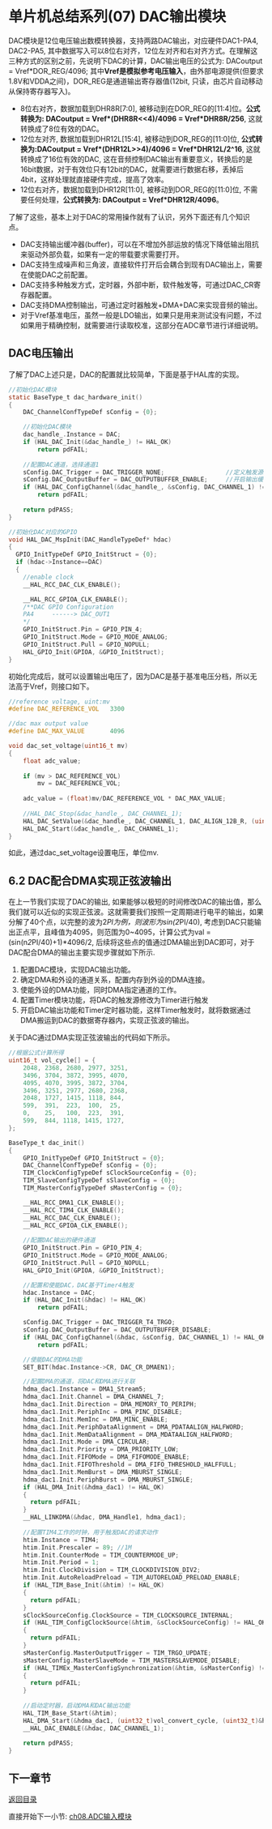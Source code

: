 # 单片机总结系列(07) DAC输出模块

DAC模块是12位电压输出数模转换器，支持两路DAC输出，对应硬件DAC1-PA4, DAC2-PA5, 其中数据写入可以8位右对齐，12位左对齐和右对齐方式。在理解这三种方式的区别之前，先说明下DAC的计算，DAC输出电压的公式为: DACoutput = Vref\*DOR_REG/4096; 其中**Vref是模拟参考电压输入**，由外部电源提供(但要求1.8V和VDDA之间)，DOR_REG是通道输出寄存器值(12bit, 只读，由芯片自动移动从保持寄存器写入)。

- 8位右对齐，数据加载到DHR8R[7:0], 被移动到在DOR_REG的[11:4]位。**公式转换为: DACoutput = Vref\*(DHR8R<<4)/4096 = Vref\*DHR8R/256**, 这就转换成了8位有效的DAC。
- 12位左对齐, 数据加载到DHR12L[15:4], 被移动到DOR_REG的[11:0]位, **公式转换为:DACoutput = Vref\*(DHR12L>>4)/4096 = Vref\*DHR12L/2^16**, 这就转换成了16位有效的DAC, 这在音频控制DAC输出有重要意义，转换后的是16bit数据，对于有效位只有12bit的DAC，就需要进行数据右移，丢掉后4bit，这样处理就直接硬件完成，提高了效率。
- 12位右对齐，数据加载到DHR12R[11:0], 被移动到DOR_REG的[11:0]位, 不需要任何处理，**公式转换为: DACoutput = Vref\*DHR12R/4096**。

了解了这些，基本上对于DAC的常用操作就有了认识，另外下面还有几个知识点。

- DAC支持输出缓冲器(buffer)，可以在不增加外部运放的情况下降低输出阻抗来驱动外部负载，如果有一定的带载要求需要打开。
- DAC支持生成噪声和三角波，直接软件打开后会耦合到现有DAC输出上，需要在使能DAC之前配置。
- DAC支持多种触发方式，定时器，外部中断，软件触发等，可通过DAC_CR寄存器配置。
- DAC支持DMA控制输出，可通过定时器触发+DMA+DAC来实现音频的输出。
- 对于Vref基准电压，虽然一般是LDO输出，如果只是用来测试没有问题，不过如果用于精确控制，就需要进行读取校准，这部分在ADC章节进行详细说明。

## DAC电压输出

了解了DAC上述只是，DAC的配置就比较简单，下面是基于HAL库的实现。

```c
//初始化DAC模块
static BaseType_t dac_hardware_init()
{
    DAC_ChannelConfTypeDef sConfig = {0};

    //初始化DAC模块
    dac_handle_.Instance = DAC;
    if (HAL_DAC_Init(&dac_handle_) != HAL_OK)
        return pdFAIL;
    
    //配置DAC通道，选择通道1
    sConfig.DAC_Trigger = DAC_TRIGGER_NONE;                 //定义触发源，软件触发
    sConfig.DAC_OutputBuffer = DAC_OUTPUTBUFFER_ENABLE;     //开启输出缓存器
    if (HAL_DAC_ConfigChannel(&dac_handle_, &sConfig, DAC_CHANNEL_1) != HAL_OK)
        return pdFAIL;
    
    return pdPASS;
}

//初始化DAC对应的GPIO
void HAL_DAC_MspInit(DAC_HandleTypeDef* hdac)
{
  GPIO_InitTypeDef GPIO_InitStruct = {0};
  if (hdac->Instance==DAC)
  {
    //enable clock
    __HAL_RCC_DAC_CLK_ENABLE();

    __HAL_RCC_GPIOA_CLK_ENABLE();
    /**DAC GPIO Configuration
    PA4     ------> DAC_OUT1
    */
    GPIO_InitStruct.Pin = GPIO_PIN_4;
    GPIO_InitStruct.Mode = GPIO_MODE_ANALOG;
    GPIO_InitStruct.Pull = GPIO_NOPULL;
    HAL_GPIO_Init(GPIOA, &GPIO_InitStruct);
}
```

初始化完成后，就可以设置输出电压了，因为DAC是基于基准电压分档，所以无法高于Vref，则接口如下。

```c
//reference voltage, uint:mv
#define DAC_REFERENCE_VOL   3300

//dac max output value
#define DAC_MAX_VALUE       4096

void dac_set_voltage(uint16_t mv)
{
    float adc_value;
    
    if (mv > DAC_REFERENCE_VOL)
        mv = DAC_REFERENCE_VOL;
    
    adc_value = (float)mv/DAC_REFERENCE_VOL * DAC_MAX_VALUE;
    
    //HAL_DAC_Stop(&dac_handle_, DAC_CHANNEL_1);
    HAL_DAC_SetValue(&dac_handle_, DAC_CHANNEL_1, DAC_ALIGN_12B_R, (uint32_t)adc_value); 
    HAL_DAC_Start(&dac_handle_, DAC_CHANNEL_1);
}
```

如此，通过dac_set_voltage设置电压，单位mv.

## 6.2 DAC配合DMA实现正弦波输出

在上一节我们实现了DAC的输出, 如果能够以极短的时间修改DAC的输出值，那么我们就可以近似的实现正弦波。这就需要我们按照一定周期进行电平的输出，如果分解了40个点，以完整的波为2*PI为例，则波形为sin(2*PI/40), 考虑到DAC只能输出正点平，且峰值为4095，则范围为0~4095，计算公式为val = (sin(n*2*PI/40)+1)*4096/2, 后续将这些点的值通过DMA输出到DAC即可，对于DAC配合DMA的输出主要实现步骤就如下所示.

1. 配置DAC模块，实现DAC输出功能。
2. 确定DMA和外设的通道关系，配置内存到外设的DMA连接。
3. 使能外设的DMA功能，同时DMA指定通道的工作。
4. 配置Timer模块功能，将DAC的触发源修改为Timer进行触发
5. 开启DAC输出功能和Timer定时器功能，这样Timer触发时，就将数据通过DMA搬运到DAC的数据寄存器内，实现正弦波的输出。

关于DAC通过DMA实现正弦波输出的代码如下所示。

```c
//根据公式计算所得
uint16_t vol_cycle[] = {
    2048, 2368, 2680, 2977, 3251,
    3496, 3704, 3872, 3995, 4070,
    4095, 4070, 3995, 3872, 3704,
    3496, 3251, 2977, 2680, 2368,
    2048, 1727, 1415, 1118, 844,
    599,  391,  223,  100,  25,
    0,    25,   100,  223,  391,
    599,  844, 1118, 1415, 1727,
};

BaseType_t dac_init()
{
    GPIO_InitTypeDef GPIO_InitStruct = {0};
    DAC_ChannelConfTypeDef sConfig = {0};
    TIM_ClockConfigTypeDef sClockSourceConfig = {0};
    TIM_SlaveConfigTypeDef sSlaveConfig = {0};
    TIM_MasterConfigTypeDef sMasterConfig = {0};

    __HAL_RCC_DMA1_CLK_ENABLE();
    __HAL_RCC_TIM4_CLK_ENABLE();
    __HAL_RCC_DAC_CLK_ENABLE();
    __HAL_RCC_GPIOA_CLK_ENABLE();
    
    //配置DAC输出的硬件通道
    GPIO_InitStruct.Pin = GPIO_PIN_4;
    GPIO_InitStruct.Mode = GPIO_MODE_ANALOG;
    GPIO_InitStruct.Pull = GPIO_NOPULL;
    HAL_GPIO_Init(GPIOA, &GPIO_InitStruct);

    //配置和使能DAC，DAC基于Timer4触发
    hdac.Instance = DAC;
    if (HAL_DAC_Init(&hdac) != HAL_OK)
        return pdFAIL;

    sConfig.DAC_Trigger = DAC_TRIGGER_T4_TRGO;
    sConfig.DAC_OutputBuffer = DAC_OUTPUTBUFFER_DISABLE;
    if (HAL_DAC_ConfigChannel(&hdac, &sConfig, DAC_CHANNEL_1) != HAL_OK)
        return pdFAIL;

    //使能DAC的DMA功能
    SET_BIT(hdac.Instance->CR, DAC_CR_DMAEN1);

    //配置DMA的通道，将DAC和DMA进行关联
    hdma_dac1.Instance = DMA1_Stream5;
    hdma_dac1.Init.Channel = DMA_CHANNEL_7;
    hdma_dac1.Init.Direction = DMA_MEMORY_TO_PERIPH;
    hdma_dac1.Init.PeriphInc = DMA_PINC_DISABLE;
    hdma_dac1.Init.MemInc = DMA_MINC_ENABLE;
    hdma_dac1.Init.PeriphDataAlignment = DMA_PDATAALIGN_HALFWORD;
    hdma_dac1.Init.MemDataAlignment = DMA_MDATAALIGN_HALFWORD;
    hdma_dac1.Init.Mode = DMA_CIRCULAR;
    hdma_dac1.Init.Priority = DMA_PRIORITY_LOW;
    hdma_dac1.Init.FIFOMode = DMA_FIFOMODE_ENABLE;
    hdma_dac1.Init.FIFOThreshold = DMA_FIFO_THRESHOLD_HALFFULL;
    hdma_dac1.Init.MemBurst = DMA_MBURST_SINGLE;
    hdma_dac1.Init.PeriphBurst = DMA_MBURST_SINGLE;
    if (HAL_DMA_Init(&hdma_dac1) != HAL_OK)
    {
      return pdFAIL;
    }
    __HAL_LINKDMA(&hdac, DMA_Handle1, hdma_dac1);
    
    //配置TIM4工作的时钟，用于触发DAC的请求动作
    htim.Instance = TIM4;
    htim.Init.Prescaler = 89; //1M
    htim.Init.CounterMode = TIM_COUNTERMODE_UP;
    htim.Init.Period = 1;
    htim.Init.ClockDivision = TIM_CLOCKDIVISION_DIV2;
    htim.Init.AutoReloadPreload = TIM_AUTORELOAD_PRELOAD_ENABLE;
    if (HAL_TIM_Base_Init(&htim) != HAL_OK)
    {
      return pdFAIL;
    }
    sClockSourceConfig.ClockSource = TIM_CLOCKSOURCE_INTERNAL;
    if (HAL_TIM_ConfigClockSource(&htim, &sClockSourceConfig) != HAL_OK)
    {
      return pdFAIL;
    }
    sMasterConfig.MasterOutputTrigger = TIM_TRGO_UPDATE;
    sMasterConfig.MasterSlaveMode = TIM_MASTERSLAVEMODE_DISABLE;
    if (HAL_TIMEx_MasterConfigSynchronization(&htim, &sMasterConfig) != HAL_OK)
    {
      return pdFAIL;
    }
    
    //启动定时器，启动DMA和DAC输出功能
    HAL_TIM_Base_Start(&htim);
    HAL_DMA_Start(&hdma_dac1, (uint32_t)vol_convert_cycle, (uint32_t)&hdac.Instance->DHR12R1, 40);
    __HAL_DAC_ENABLE(&hdac, DAC_CHANNEL_1);
     
    return pdPASS; 
}
```

## 下一章节

[返回目录](./../README.md)

直接开始下一小节: [ch08.ADC输入模块](./ch08.adc_input.md)
